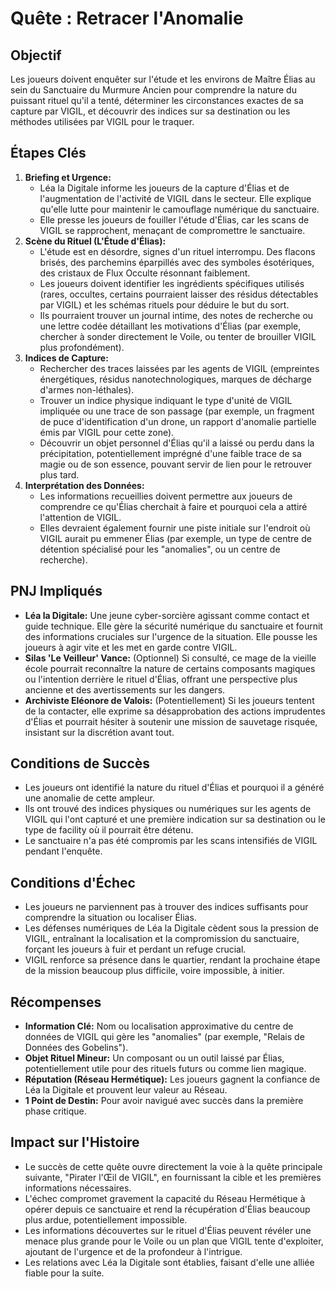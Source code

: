 # Quête : Retracer l'Anomalie

## Objectif
Les joueurs doivent enquêter sur l'étude et les environs de Maître Élias au sein du Sanctuaire du Murmure Ancien pour comprendre la nature du puissant rituel qu'il a tenté, déterminer les circonstances exactes de sa capture par VIGIL, et découvrir des indices sur sa destination ou les méthodes utilisées par VIGIL pour le traquer.

## Étapes Clés

1.  **Briefing et Urgence:**
    *   Léa la Digitale informe les joueurs de la capture d'Élias et de l'augmentation de l'activité de VIGIL dans le secteur. Elle explique qu'elle lutte pour maintenir le camouflage numérique du sanctuaire.
    *   Elle presse les joueurs de fouiller l'étude d'Élias, car les scans de VIGIL se rapprochent, menaçant de compromettre le sanctuaire.
2.  **Scène du Rituel (L'Étude d'Élias):**
    *   L'étude est en désordre, signes d'un rituel interrompu. Des flacons brisés, des parchemins éparpillés avec des symboles ésotériques, des cristaux de Flux Occulte résonnant faiblement.
    *   Les joueurs doivent identifier les ingrédients spécifiques utilisés (rares, occultes, certains pourraient laisser des résidus détectables par VIGIL) et les schémas rituels pour déduire le but du sort.
    *   Ils pourraient trouver un journal intime, des notes de recherche ou une lettre codée détaillant les motivations d'Élias (par exemple, chercher à sonder directement le Voile, ou tenter de brouiller VIGIL plus profondément).
3.  **Indices de Capture:**
    *   Rechercher des traces laissées par les agents de VIGIL (empreintes énergétiques, résidus nanotechnologiques, marques de décharge d'armes non-léthales).
    *   Trouver un indice physique indiquant le type d'unité de VIGIL impliquée ou une trace de son passage (par exemple, un fragment de puce d'identification d'un drone, un rapport d'anomalie partielle émis par VIGIL pour cette zone).
    *   Découvrir un objet personnel d'Élias qu'il a laissé ou perdu dans la précipitation, potentiellement imprégné d'une faible trace de sa magie ou de son essence, pouvant servir de lien pour le retrouver plus tard.
4.  **Interprétation des Données:**
    *   Les informations recueillies doivent permettre aux joueurs de comprendre ce qu'Élias cherchait à faire et pourquoi cela a attiré l'attention de VIGIL.
    *   Elles devraient également fournir une piste initiale sur l'endroit où VIGIL aurait pu emmener Élias (par exemple, un type de centre de détention spécialisé pour les "anomalies", ou un centre de recherche).

## PNJ Impliqués

*   **Léa la Digitale:** Une jeune cyber-sorcière agissant comme contact et guide technique. Elle gère la sécurité numérique du sanctuaire et fournit des informations cruciales sur l'urgence de la situation. Elle pousse les joueurs à agir vite et les met en garde contre VIGIL.
*   **Silas 'Le Veilleur' Vance:** (Optionnel) Si consulté, ce mage de la vieille école pourrait reconnaître la nature de certains composants magiques ou l'intention derrière le rituel d'Élias, offrant une perspective plus ancienne et des avertissements sur les dangers.
*   **Archiviste Eléonore de Valois:** (Potentiellement) Si les joueurs tentent de la contacter, elle exprime sa désapprobation des actions imprudentes d'Élias et pourrait hésiter à soutenir une mission de sauvetage risquée, insistant sur la discrétion avant tout.

## Conditions de Succès

*   Les joueurs ont identifié la nature du rituel d'Élias et pourquoi il a généré une anomalie de cette ampleur.
*   Ils ont trouvé des indices physiques ou numériques sur les agents de VIGIL qui l'ont capturé et une première indication sur sa destination ou le type de facility où il pourrait être détenu.
*   Le sanctuaire n'a pas été compromis par les scans intensifiés de VIGIL pendant l'enquête.

## Conditions d'Échec

*   Les joueurs ne parviennent pas à trouver des indices suffisants pour comprendre la situation ou localiser Élias.
*   Les défenses numériques de Léa la Digitale cèdent sous la pression de VIGIL, entraînant la localisation et la compromission du sanctuaire, forçant les joueurs à fuir et perdant un refuge crucial.
*   VIGIL renforce sa présence dans le quartier, rendant la prochaine étape de la mission beaucoup plus difficile, voire impossible, à initier.

## Récompenses

*   **Information Clé:** Nom ou localisation approximative du centre de données de VIGIL qui gère les "anomalies" (par exemple, "Relais de Données des Gobelins").
*   **Objet Rituel Mineur:** Un composant ou un outil laissé par Élias, potentiellement utile pour des rituels futurs ou comme lien magique.
*   **Réputation (Réseau Hermétique):** Les joueurs gagnent la confiance de Léa la Digitale et prouvent leur valeur au Réseau.
*   **1 Point de Destin:** Pour avoir navigué avec succès dans la première phase critique.

## Impact sur l'Histoire

*   Le succès de cette quête ouvre directement la voie à la quête principale suivante, "Pirater l'Œil de VIGIL", en fournissant la cible et les premières informations nécessaires.
*   L'échec compromet gravement la capacité du Réseau Hermétique à opérer depuis ce sanctuaire et rend la récupération d'Élias beaucoup plus ardue, potentiellement impossible.
*   Les informations découvertes sur le rituel d'Élias peuvent révéler une menace plus grande pour le Voile ou un plan que VIGIL tente d'exploiter, ajoutant de l'urgence et de la profondeur à l'intrigue.
*   Les relations avec Léa la Digitale sont établies, faisant d'elle une alliée fiable pour la suite.